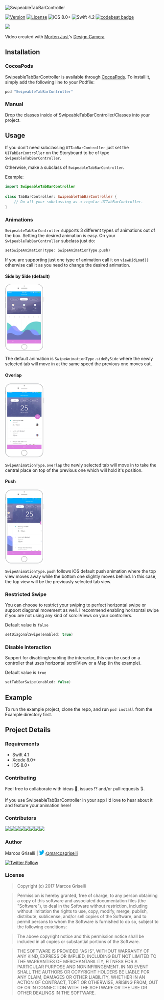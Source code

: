 ![SwipeableTabBarController](https://github.com/Tobaloidee/SwipeableTabBarController/blob/master/Logo/logotype-a-readme.png)


[![Version](https://img.shields.io/cocoapods/v/SwipeableTabBarController.svg?style=flat-square)](http://cocoapods.org/pods/SwipeableTabBarController)
[![License](https://img.shields.io/cocoapods/l/SwipeableTabBarController.svg?style=flat-square)](http://cocoapods.org/pods/SwipeableTabBarController)
![iOS 8.0+](https://img.shields.io/badge/iOS-8.0%2B-blue.svg?style=flat-square)
![Swift 4.2](https://img.shields.io/badge/Swift-4.2-orange.svg?style=flat-square)
[![codebeat badge](https://codebeat.co/badges/0cb2f5b2-5bd1-4cbe-8581-3ca3df0e79ab)](https://codebeat.co/projects/github-com-marcosgriselli-swipeabletabbarcontroller-master)

<a href="url"><img src="./GIFs/SwipeableTabBarController_new.gif"></a><br />


Video created with [Morten Just](https://twitter.com/mortenjust)'s [Design Camera](https://www.designcamera.app)

## Installation

### CocoaPods

SwipeableTabBarController is available through [CocoaPods](http://cocoapods.org). To install
it, simply add the following line to your Podfile:

```ruby
pod "SwipeableTabBarController"
```

### Manual

Drop the classes inside of SwipeableTabBarController/Classes into your project.

## Usage

If you don't need subclassing `UITabBarController` just set the `UITabBarController` on the Storyboard to be of type `SwipeableTabBarController`.

Otherwise, make a subclass of `SwipeableTabBarController`.

Example:

```swift
import SwipeableTabBarController

class TabBarController: SwipeableTabBarController {
    // Do all your subclassing as a regular UITabBarController.
}
```

### Animations

`SwipeableTabBarController` supports 3 different types of animations out of the box. Setting the desired animation is easy. On your `SwipeableTabBarController` subclass just do:

```swift
setSwipeAnimation(type: SwipeAnimationType.push)
```

If you are supporting just one type of animation call it on `viewDidLoad()` otherwise call it as you need to change the desired animation.

#### Side by Side (default)

<a href="url"><img src="./GIFs/SideBySideAnimation.gif" height="216" width="125" ></a>

The default animation is `SwipeAnimationType.sideBySide` where the newly selected tab will move in at the same speed the previous one moves out.

#### Overlap

<a href="url"><img src="./GIFs/OverlapAnimation.gif" height="240" width="125" ></a>

`SwipeAnimationType.overlap` the newly selected tab will move in to take the central place on top of the previous one which will hold it's position.

#### Push

<a href="url"><img src="./GIFs/PushAnimation.gif" height="240" width="125" ></a>

`SwipeAnimationType.push` follows iOS default push animation where the top view moves away while the bottom one slightly moves behind. In this case, the top view will be the previously selected tab view.

### Restricted Swipe

You can choose to restrict your swiping to perfect horizontal swipe or support diagonal movement as well. I recommend enabling horizontal swipe if you are not using any kind of scrollViews on your controllers.

Default value is ```false```

```swift
setDiagonalSwipe(enabled: true)
```

### Disable Interaction

Support for disabling/enabling the interactor, this can be used on a controller that uses horizontal scrollView or a Map (in the example).

Default value is ```true```

```swift
setTabBarSwipe(enabled: false)
```

## Example

To run the example project, clone the repo, and run `pod install` from the Example directory first.

## Project Details

### Requirements
* Swift 4.1
* Xcode 8.0+
* iOS 8.0+

### Contributing
Feel free to collaborate with ideas 💭, issues ⁉️ and/or pull requests 🔃.

If you use SwipeableTabBarController in your app I'd love to hear about it and feature your animation here!

### Contributors

[![](https://sourcerer.io/fame/marcosgriselli/marcosgriselli/SwipeableTabBarController/images/0)](https://sourcerer.io/fame/marcosgriselli/marcosgriselli/SwipeableTabBarController/links/0)[![](https://sourcerer.io/fame/marcosgriselli/marcosgriselli/SwipeableTabBarController/images/1)](https://sourcerer.io/fame/marcosgriselli/marcosgriselli/SwipeableTabBarController/links/1)[![](https://sourcerer.io/fame/marcosgriselli/marcosgriselli/SwipeableTabBarController/images/2)](https://sourcerer.io/fame/marcosgriselli/marcosgriselli/SwipeableTabBarController/links/2)[![](https://sourcerer.io/fame/marcosgriselli/marcosgriselli/SwipeableTabBarController/images/3)](https://sourcerer.io/fame/marcosgriselli/marcosgriselli/SwipeableTabBarController/links/3)[![](https://sourcerer.io/fame/marcosgriselli/marcosgriselli/SwipeableTabBarController/images/4)](https://sourcerer.io/fame/marcosgriselli/marcosgriselli/SwipeableTabBarController/links/4)[![](https://sourcerer.io/fame/marcosgriselli/marcosgriselli/SwipeableTabBarController/images/5)](https://sourcerer.io/fame/marcosgriselli/marcosgriselli/SwipeableTabBarController/links/5)[![](https://sourcerer.io/fame/marcosgriselli/marcosgriselli/SwipeableTabBarController/images/6)](https://sourcerer.io/fame/marcosgriselli/marcosgriselli/SwipeableTabBarController/links/6)[![](https://sourcerer.io/fame/marcosgriselli/marcosgriselli/SwipeableTabBarController/images/7)](https://sourcerer.io/fame/marcosgriselli/marcosgriselli/SwipeableTabBarController/links/7)

### Author

Marcos Griselli | <a href="url"><img src="./Resources/twitterIcon.png" height="15" width="17" ></a> [@marcosgriselli](https://twitter.com/marcosgriselli)


[![Twitter Follow](https://img.shields.io/twitter/follow/marcosgriselli.svg?style=social)](https://twitter.com/marcosgriselli)

### License

> Copyright (c) 2017 Marcos Griselli

> Permission is hereby granted, free of charge, to any person obtaining a copy
of this software and associated documentation files (the "Software"), to deal
in the Software without restriction, including without limitation the rights
to use, copy, modify, merge, publish, distribute, sublicense, and/or sell
copies of the Software, and to permit persons to whom the Software is
furnished to do so, subject to the following conditions:

> The above copyright notice and this permission notice shall be included in
all copies or substantial portions of the Software.

> THE SOFTWARE IS PROVIDED "AS IS", WITHOUT WARRANTY OF ANY KIND, EXPRESS OR
IMPLIED, INCLUDING BUT NOT LIMITED TO THE WARRANTIES OF MERCHANTABILITY,
FITNESS FOR A PARTICULAR PURPOSE AND NONINFRINGEMENT. IN NO EVENT SHALL THE
AUTHORS OR COPYRIGHT HOLDERS BE LIABLE FOR ANY CLAIM, DAMAGES OR OTHER
LIABILITY, WHETHER IN AN ACTION OF CONTRACT, TORT OR OTHERWISE, ARISING FROM,
OUT OF OR IN CONNECTION WITH THE SOFTWARE OR THE USE OR OTHER DEALINGS IN
THE SOFTWARE.
